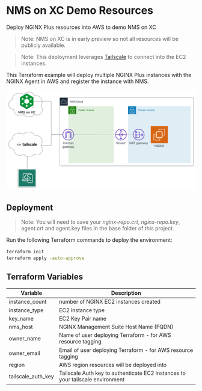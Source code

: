# NMS on XC Demo Resources

Deploy NGINX Plus resources into AWS to demo NMS on XC

> Note: NMS on XC is in early preview so not all resources will be publicly available.

> Note: This deployment leverages [Tailscale](https://tailscale.com/) to connect into the EC2 instances.

This Terraform example will deploy multiple NGINX Plus instances with the NGINX Agent in AWS and register the instance with NMS.

![Lab diagram](./NMS_on_XC.png)

## Deployment

> Note: You will need to save your *nginx-repo.crt*, *nginx-repo.key*, agent.crt and agent.key files in the base folder of this project.

Run the following Terraform commands to deploy the environment:

```bash
terraform init
terraform apply -auto-approve
```

## Terraform Variables

| Variable  | Description  |
|---|---|
| instance_count  | number of NGINX EC2 instances created  |
| instance_type  |  EC2 instance type |
| key_name | EC2 Key Pair name  |
| nms_host  | NGINX Management Suite Host Name (FQDN)  |
| owner_name  | Name of user deploying Terraform - for AWS resource tagging  |
| owner_email | Email of user deploying Terraform - for AWS resource tagging |
| region  | AWS region resources will be deployed into  |
| tailscale_auth_key | Tailscale Auth key to authenticate EC2 instances to your tailscale environment |

